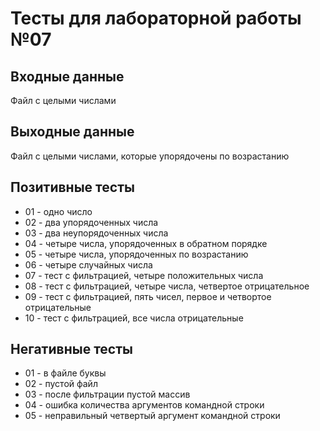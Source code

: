 # Тесты для лабораторной работы №07

## Входные данные
Файл с целыми числами

## Выходные данные
Файл с целыми числами, которые упорядочены по возрастанию

## Позитивные тесты
- 01 - одно число
- 02 - два упорядоченных числа
- 03 - два неупорядоченных числа
- 04 - четыре числа, упорядоченных в обратном порядке
- 05 - четыре числа, упорядоченных по возрастанию
- 06 - четыре случайных числа
- 07 - тест с фильтрацией, четыре положительных числа
- 08 - тест с фильтрацией, четыре числа, четвертое отрицательное
- 09 - тест с фильтрацией, пять чисел, первое и четвортое отрицательные
- 10 - тест с фильтрацией, все числа отрицательные

## Негативные тесты
- 01 - в файле буквы
- 02 - пустой файл
- 03 - после фильтрации пустой массив
- 04 - ошибка количества аргументов командной строки
- 05 - неправильный четвертый аргумент командной строки
